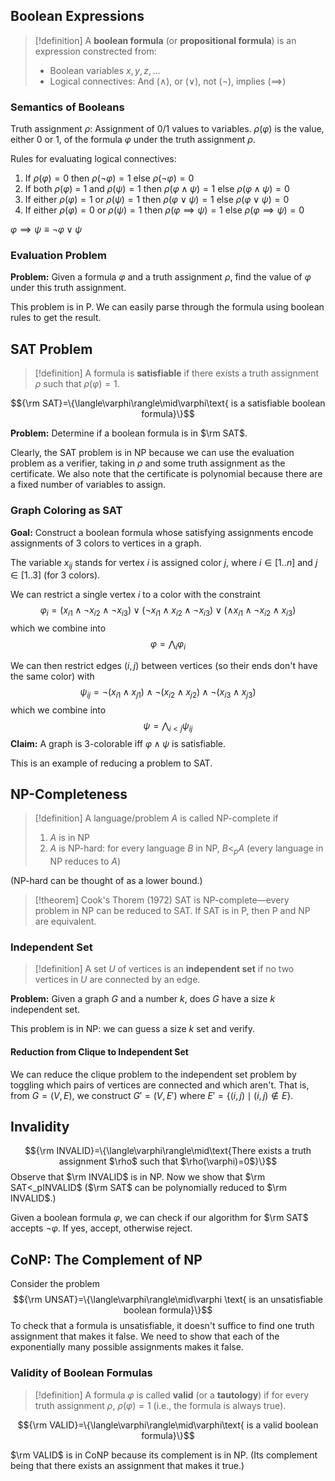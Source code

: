 ## Boolean Expressions

>[!definition]
>A **boolean formula** (or **propositional formula**) is an expression constrected from:
>- Boolean variables $x, y, z, \dots$
>- Logical connectives: And ($\land$), or ($\lor$), not ($\lnot$), implies ($\implies$)

### Semantics of Booleans

Truth assignment $\rho$: Assignment of 0/1 values to variables. $\rho(\varphi)$ is the value, either 0 or 1, of the formula $\varphi$ under the truth assignment $\rho$. 

Rules for evaluating logical connectives:
1. If $\rho(\varphi)=0$ then $\rho(\lnot\varphi)=1$ else $\rho(\lnot\varphi)=0$
2. If both $ρ(\varphi)$ = 1 and $ρ(ψ) = 1$ then $ρ( \varphi \land ψ ) = 1$ else $ρ(\varphi\land ψ ) = 0$ 
3. If either $ρ(\varphi) = 1$ or $ρ(ψ) = 1$ then $ρ( \varphi \lor ψ ) = 1$ else $ρ( \varphi \lor  ψ ) = 0$
4. If either $ρ(\varphi) = 0$ or $ρ(ψ) = 1$ then $ρ( \varphi \implies ψ ) = 1$ else $ρ( \varphi \implies ψ ) = 0$

$\varphi\implies\psi\equiv\lnot\varphi\lor\psi$

### Evaluation Problem

**Problem:** Given a formula $\varphi$ and a truth assignment $\rho$, find the value of $\varphi$ under this truth assignment.

This problem is in P. We can easily parse through the formula using boolean rules to get the result.

## SAT Problem

>[!definition]
>A formula is **satisfiable** if there exists a truth assignment $\rho$ such that $\rho(\varphi)=1$.

$${\rm SAT}=\{\langle\varphi\rangle\mid\varphi\text{ is a satisfiable boolean formula}\}$$

**Problem:** Determine if a boolean formula is in $\rm SAT$. 

Clearly, the SAT problem is in NP because we can use the evaluation problem as a verifier, taking in $\rho$ and some truth assignment as the certificate. We also note that the certificate is polynomial because there are a fixed number of variables to assign.

### Graph Coloring as SAT

**Goal:** Construct a boolean formula whose satisfying assignments encode assignments of 3 colors to vertices in a graph.

The variable $x_{ij}$ stands for vertex $i$ is assigned color $j$, where $i\in[1..n]$ and $j\in[1..3]$ (for 3 colors). 

We can restrict a single vertex $i$ to a color with the constraint
$$\varphi_i=(x_{i1}\land\lnot x_{i2}\land\lnot x_{i3})\lor(\lnot x_{i1}\land x_{i2}\land\lnot x_{i3})\lor(\land x_{i1}\land\lnot x_{i2}\land x_{i3})$$
which we combine into
$$\varphi=\bigwedge_{i}\varphi_i$$

We can then restrict edges $(i,j)$ between vertices (so their ends don't have the same color) with
$$\psi_{ij}=\lnot(x_{i1}\land x_{j1})\land\lnot(x_{i2}\land x_{j2})\land\lnot(x_{i3}\land x_{j3})$$
which we combine into
$$\psi=\bigwedge_{i<j}\psi_{ij}$$
**Claim:** A graph is 3-colorable iff $\varphi\land\psi$ is satisfiable.

This is an example of reducing a problem to SAT.

## NP-Completeness

>[!definition]
>A language/problem $A$ is called NP-complete if
>1. $A$ is in NP
>2. $A$ is NP-hard: for every language $B$ in NP, $B<_p A$ (every language in NP reduces to $A$)

(NP-hard can be thought of as a lower bound.)

>[!theorem] Cook's Thorem (1972)
>SAT is NP-complete—every problem in NP can be reduced to SAT. If SAT is in P, then P and NP are equivalent. 

### Independent Set

>[!definition]
>A set $U$ of vertices is an **independent set** if no two vertices in $U$ are connected by an edge.


**Problem:** Given a graph $G$ and a number $k$, does $G$ have a size $k$ independent set.

This problem is in NP: we can guess a size $k$ set and verify.

#### Reduction from Clique to Independent Set

We can reduce the clique problem to the independent set problem by toggling which pairs of vertices are connected and which aren't. That is, from $G=(V, E)$, we construct $G'=(V,E')$ where $E'=\{(i,j)\mid (i,j)\notin E\}$. 

## Invalidity
$${\rm INVALID}=\{\langle\varphi\rangle\mid\text{There exists a truth assignment $\rho$ such that $\rho(\varphi)=0$}\}$$
Observe that $\rm INVALID$ is in NP. Now we show that $\rm SAT<_pINVALID$ ($\rm SAT$ can be polynomially reduced to $\rm INVALID$.)

Given a boolean formula $\varphi$, we can check if our algorithm for $\rm SAT$ accepts $\lnot\varphi$. If yes, accept, otherwise reject.

## CoNP: The Complement of NP

Consider the problem$${\rm UNSAT}=\{\langle\varphi\rangle\mid\varphi \text{ is an unsatisfiable boolean formula}\}$$
To check that a formula is unsatisfiable, it doesn't suffice to find one truth assignment that makes it false. We need to show that each of the exponentially many possible assignments makes it false.

### Validity of Boolean Formulas

>[!definition]
>A formula $\varphi$ is called **valid** (or a **tautology**) if for every truth assignment $\rho$, $\rho(\varphi)=1$ (i.e., the formula is always true).

$${\rm VALID}=\{\langle\varphi\rangle\mid\varphi\text{ is a valid boolean formula}\}$$

$\rm VALID$ is in CoNP because its complement is in NP. (Its complement being that there exists an assignment that makes it true.)